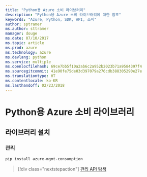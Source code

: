```yaml
---
title: "Python용 Azure 소비 라이브러리"
description: "Python용 Azure 소비 라이브러리에 대한 참조"
keywords: "Azure, Python, SDK, API, 소비"
author: sptramer
ms.author: sttramer
manager: douge
ms.date: 07/10/2017
ms.topic: article
ms.prod: azure
ms.technology: azure
ms.devlang: python
ms.service: multiple
ms.openlocfilehash: 69ce7bb5f10a2ab6c2a952b2023b71a9584397f4
ms.sourcegitcommit: 41e90fe75de03d397079a276cdb388305290e27e
ms.translationtype: HT
ms.contentlocale: ko-KR
ms.lasthandoff: 02/23/2018
---
```

# <a name="azure-consumption-libraries-for-python"></a>Python용 Azure 소비 라이브러리

## <a name="install-the-libraries"></a>라이브러리 설치


### <a name="management"></a>관리

```bash
pip install azure-mgmt-consumption
```
> [!div class="nextstepaction"]
> [관리 API 탐색](/python/api/overview/azure/consumption/management)